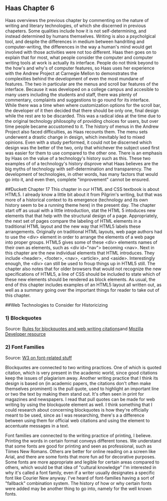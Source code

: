 ## Haas Chapter 6
Haas overviews the previous chapter by commenting on the nature of writing and literary technologies, of which she discerned in previous chapeters. Some qualities include how it is not self-determining, and instead determined by humans themselves. Writing is also a psycholgical tool, and despite the differences in medium between handriting and computer-writing, the differences in the way a human's mind would get involved with those activities were not too different. Haas then goes on to explain that for most, what people consider the computer and computer writing tools at work is actually its interface. People do not think beyond to the how's and why's of computer features, so Haas uses her experience with the Andrew Project at Carnegie Mellon to demonstrates the complexities behind the development of even the most mundane of features. The two in particular are the menus and scroll bar features of the interface. Because it was developed on a college campus and accesible to many users including the students and staff, there was plenty of commentary, complaints and suggestions to go round for its interface. While there was a time when where customization options for the scroll bar, the developer of it then decided that there should be only one, final design while the rest are to be discarded. This was a radical idea at the time due to the original technology philosophy of providing choices for users, but over time people became accustomed to it. The history of menus in the Andrew Project also faced difficulties, as Haas recounts them. The menu sets underwent a drastic change in design, which inevitably led to mixed opinions. Even with a study performed, it could not be discerned which design was the better of the two, only that whichever the subject used first was easier for them to use compared to the other one. There is an emphasis by Haas on the value of a technology's history such as this. These two examples of of a technology's history disprove what Haas believes are the big myths of technology with self-determination and transparency. The development of technologies, in other words, has many factors that would go into it, and even then, complete "improvement" cannot be ensured.

##Duckett Chapter 17
This chapter in our HTML and CSS textbook is about HTML5. I already know a little bit about it from Pilgrim's writing, but that was more of a historical context to its emergence (technology and its own history seem to be a running theme here) in the present day. The chapter start off as usual with a little introduction, stat the HTML 5 intoduces new elements that that help with the structural design of a page. Appropriately, the next set of pages compare the labeling of HTML elements in a traditional HTML layout and the new way that HTML5 labels these arrangements. Originally on traditional HTML layouts, web page authors had to use the &lt;div&gt; element in order to arrange the elements of a web page into proper groups. HTML5 gives some of these &lt;div&gt; elements names of their own as elements, such as &lt;div id="nav"&gt; becoming &lt;nav&gt;. Next in this chapter are the new individual elements that HTML introduces. They include &lt;header&gt;, &lt;footer&gt;, &lt;nav&gt;, &lt;article&gt;, and &lt;aside&gt;. Interestingly enough, the &lt;div&gt; can still be used to froup things up in HTML5 still. The chapter also notes that for older browsers that would not recognize the new specifications of HTML5, a line of CSS should be included to state which of these new elements should be rendered as block elements. As usual, the end of this chapter includes examples of an HTML5 layout all written out, as well as a summary going over the important things for reader to take out of this chapter.

##Web Technologies to Consider for Historicizing
### 1) Blockquotes
Source: [Rules for blockquotes and web writing citations](http://html5doctor.com/cite-and-blockquote-reloaded/)and [Mozilla Developer resource](https://developer.mozilla.org/en-US/docs/Web/HTML/Element/blockquote)
### 2) Font Families
Source: [W3 on font-related stuff](http://www.w3.org/TR/REC-CSS2/fonts.html)

Blockquotes are connected to two writing practices. One of which is quoted citation, which is very present in the academic world, since good citations keep the issues of plagiarism away. Another writing practice that I think its design is based on (in academic papers, the citations don't often make themselves prominent) is the pull quote, used to highlight an important line or two the text by making them stand out. It's often seen in print for magazines and newspapers. I read that pull quotes can be made for web writing by using the blockquote element as well. I think something that I could research about concerning blockquotes is how they're officially meant to be used, since as I was researching, there's a a difference between using them for official web citations and using the element to accentuate messages in a text.

Font families are connected to the writing practice of printing, I believe. Printing the words in certain format conveys different tones. We understand that some fonts are good for printing and seen as professional, such as Tiimes New Romans. Others are better for online reading on a screen like Arial, and there are some fonts that more fun ad for decorative purposes. Some fonts are more appropriate and legible for certain areas compared to others, which would be that idea of "cultural knowledge" I'm interested in why it's called a font family, even if a writer usually designates a specific font like Courier New anyway. I've heard of font-families having a sort of "fallback" combination system. The history of how or why certain fonts were added may be another thing to go into, namely for the well known fonts.